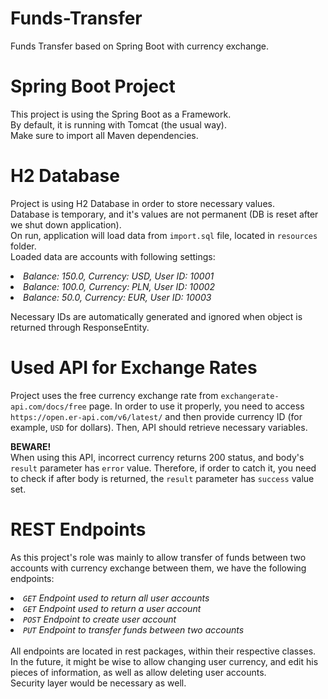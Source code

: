 # Funds-Transfer
Funds Transfer based on Spring Boot with currency exchange.

# Spring Boot Project
This project is using the Spring Boot as a Framework.  
By default, it is running with Tomcat (the usual way).  
Make sure to import all Maven dependencies.  

# H2 Database
Project is using H2 Database in order to store necessary values.  
Database is temporary, and it's values are not permanent (DB is reset after we shut down application).  
On run, application will load data from `import.sql` file, located in `resources` folder.  
Loaded data are accounts with following settings:  
<i><li>Balance: 150.0, Currency: USD, User ID: 10001</li></i>
<i><li>Balance: 100.0, Currency: PLN, User ID: 10002</li></i>
<i><li>Balance: 50.0, Currency: EUR, User ID: 10003</li></i>  

Necessary IDs are automatically generated and ignored when object is returned through ResponseEntity.

# Used API for Exchange Rates
Project uses the free currency exchange rate from `exchangerate-api.com/docs/free` page.
In order to use it properly, you need to access `https://open.er-api.com/v6/latest/` 
and then provide currency ID (for example, `USD` for dollars).
Then, API should retrieve necessary variables.

<b>BEWARE!</b>  
When using this API, incorrect currency returns 200 status, and body's `result` parameter has `error` value.
Therefore, if order to catch it, you need to check if after body is returned, the `result` parameter has `success` value set.

# REST Endpoints
As this project's role was mainly to allow transfer of funds between two accounts with currency exchange 
between them, we have the following endpoints:
<i><li>`GET` Endpoint used to return all user accounts</li></i>
<i><li>`GET` Endpoint used to return a user account</li></i>
<i><li>`POST` Endpoint to create user account</li></i>
<i><li>`PUT` Endpoint to transfer funds between two accounts</li></i>  
All endpoints are located in rest packages, within their respective classes.  
In the future, it might be wise to allow changing user currency, and edit his pieces of information,
as well as allow deleting user accounts.  
Security layer would be necessary as well.